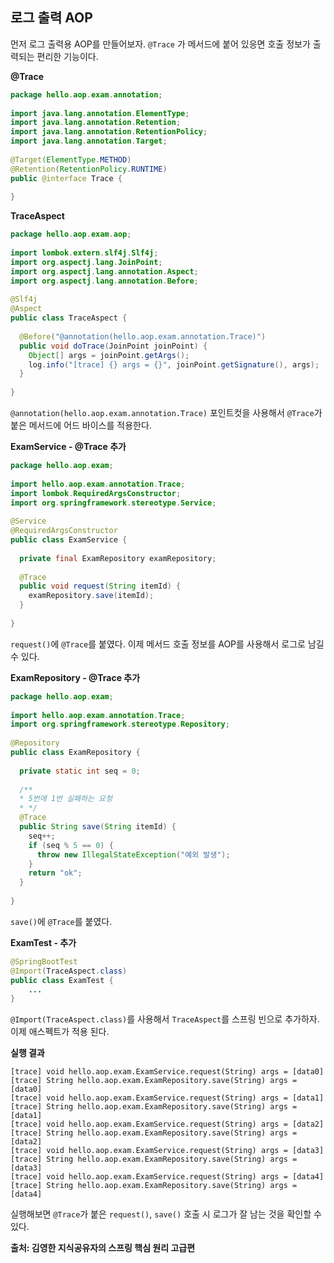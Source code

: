 ## 로그 출력 AOP
먼저 로그 출력용 AOP를 만들어보자.
`@Trace` 가 메서드에 붙어 있응면 호출 정보가 출력되는 편리한 기능이다.

__@Trace__
```java
package hello.aop.exam.annotation;  
  
import java.lang.annotation.ElementType;  
import java.lang.annotation.Retention;  
import java.lang.annotation.RetentionPolicy;  
import java.lang.annotation.Target;  
  
@Target(ElementType.METHOD)  
@Retention(RetentionPolicy.RUNTIME)  
public @interface Trace {  
  
}
```

__TraceAspect__
```java
package hello.aop.exam.aop;  
  
import lombok.extern.slf4j.Slf4j;  
import org.aspectj.lang.JoinPoint;  
import org.aspectj.lang.annotation.Aspect;  
import org.aspectj.lang.annotation.Before;  
  
@Slf4j  
@Aspect  
public class TraceAspect {  
    
  @Before("@annotation(hello.aop.exam.annotation.Trace)")  
  public void doTrace(JoinPoint joinPoint) {  
    Object[] args = joinPoint.getArgs();  
    log.info("[trace] {} args = {}", joinPoint.getSignature(), args);  
  }  
  
}
```

`@annotation(hello.aop.exam.annotation.Trace)` 포인트컷을 사용해서 `@Trace`가 붙은 메서드에 어드 바이스를 적용한다.

__ExamService - @Trace 추가__
```java
package hello.aop.exam;  
  
import hello.aop.exam.annotation.Trace;  
import lombok.RequiredArgsConstructor;  
import org.springframework.stereotype.Service;  
  
@Service  
@RequiredArgsConstructor  
public class ExamService {  
  
  private final ExamRepository examRepository;  
  
  @Trace  
  public void request(String itemId) {  
    examRepository.save(itemId);  
  }  
  
}
```

`request()`에 `@Trace`를 붙였다. 이제 메서드 호출 정보를 AOP를 사용해서 로그로 남길 수 있다.

__ExamRepository - @Trace 추가__
```java
package hello.aop.exam;  
  
import hello.aop.exam.annotation.Trace;  
import org.springframework.stereotype.Repository;  
  
@Repository  
public class ExamRepository {  
  
  private static int seq = 0;  
  
  /**  
  * 5번에 1번 실패하는 요청  
  * */  
  @Trace  
  public String save(String itemId) {  
    seq++;  
    if (seq % 5 == 0) {  
      throw new IllegalStateException("예외 발생");  
    }  
    return "ok";  
  }  
  
}
```

`save()`에 `@Trace`를 붙였다.


__ExamTest - 추가__
```java
@SpringBootTest  
@Import(TraceAspect.class)  
public class ExamTest {
	...
}
```

`@Import(TraceAspect.class)`를 사용해서 `TraceAspect`를 스프링 빈으로 추가하자. 이제 애스펙트가 적용 된다.

__실행 결과__
```
[trace] void hello.aop.exam.ExamService.request(String) args = [data0]
[trace] String hello.aop.exam.ExamRepository.save(String) args = [data0]
[trace] void hello.aop.exam.ExamService.request(String) args = [data1]
[trace] String hello.aop.exam.ExamRepository.save(String) args = [data1]
[trace] void hello.aop.exam.ExamService.request(String) args = [data2]
[trace] String hello.aop.exam.ExamRepository.save(String) args = [data2]
[trace] void hello.aop.exam.ExamService.request(String) args = [data3]
[trace] String hello.aop.exam.ExamRepository.save(String) args = [data3]
[trace] void hello.aop.exam.ExamService.request(String) args = [data4]
[trace] String hello.aop.exam.ExamRepository.save(String) args = [data4]
```

실행해보면 `@Trace`가 붙은 `request()`, `save()` 호출 시 로그가 잘 남는 것을 확인할 수 있다.


__출처: 김영한 지식공유자의 스프링 핵심 원리 고급편__
